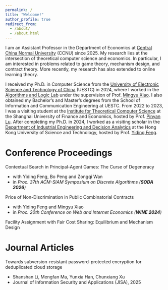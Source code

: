 ```yaml
---
permalink: /
title: "Welcome!"
author_profile: true
redirect_from: 
  - /about/
  - /about.html
---
```

I am an Assistant Professor in the Department of Economics at [Central China Normal University](https://english.ccnu.edu.cn/) (CCNU) since 2025. My research lies at the intersection of theoretical computer science and economics. In particular, I am interested in problems related to game theory, mechanism design, and contract theory. More recently, my research has also extended to online learning theory.

I received my Ph.D. in Computer Science from the [University of Electronic Science and Technology of China](https://www.uestc.edu.cn/) (UESTC) in 2024, where I worked in the [Algorithms and Logic Lab](https://tcsuestc.com/) under the supervision of Prof. [Mingyu Xiao](https://sites.google.com/site/myxiao/). I also obtained my Bachelor’s and Master’s degrees from the School of Information and Communication Engineering at UESTC. From 2022 to 2023, I was a visiting student at the [Institute for Theoretical Computer Science](https://itcs.sufe.edu.cn/) at the Shanghai University of Finance and Economics, hosted by Prof. [Pinyan Lu](http://pinyanlu.com/). After completing my Ph.D. in 2024, I worked as a visiting scholar in the [Department of Industrial Engineering and Decision Analytics](https://ieda.ust.hk/eng/index.php) at the Hong Kong University of Science and Technology, hosted by Prof. [Yiding Feng](https://www.ydfeng.us/).

# Conference Proceedings

Contextual Search in Principal-Agent Games: The Curse of Degeneracy
- with Yiding Feng, Bo Peng and Zongqi Wan
- in *Proc. 37th ACM-SIAM Symposium on Discrete Algorithms (**SODA 2026**)*

Price of Non-Discrimination in Public Combinatorial Contracts
- with Yiding Feng and Mingyu Xiao
- in *Proc. 20th Conference on Web and Internet Economics (**WINE 2024**)*

Facility Assignment with Fair Cost Sharing: Equilibrium and Mechanism Design



# Journal Articles

Towards subversion-resistant password-protected encryption for deduplicated cloud storage

- Shanshan Li, Mengfan Ma, Yunxia Han, Chunxiang Xu
- Journal of Information Security and Applications (JISA), 2025


